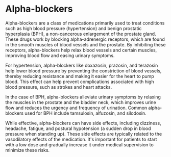 <!--
source: gpt-40
siblings: alpha-blockers, beta-blockers
tags: medicines
-->

# Alpha-blockers

Alpha-blockers are a class of medications primarily used to treat conditions such as high blood pressure (hypertension) and benign prostatic hyperplasia (BPH), a non-cancerous enlargement of the prostate gland. These drugs work by blocking alpha-adrenergic receptors, which are found in the smooth muscles of blood vessels and the prostate. By inhibiting these receptors, alpha-blockers help relax blood vessels and certain muscles, improving blood flow and easing urinary symptoms.

For hypertension, alpha-blockers like doxazosin, prazosin, and terazosin help lower blood pressure by preventing the constriction of blood vessels, thereby reducing resistance and making it easier for the heart to pump blood. This effect can help prevent complications associated with high blood pressure, such as strokes and heart attacks.

In the case of BPH, alpha-blockers alleviate urinary symptoms by relaxing the muscles in the prostate and the bladder neck, which improves urine flow and reduces the urgency and frequency of urination. Common alpha-blockers used for BPH include tamsulosin, alfuzosin, and silodosin.

While effective, alpha-blockers can have side effects, including dizziness, headache, fatigue, and postural hypotension (a sudden drop in blood pressure when standing up). These side effects are typically related to the vasodilatory effects of the medication. It's important for patients to start with a low dose and gradually increase it under medical supervision to minimize these risks.

